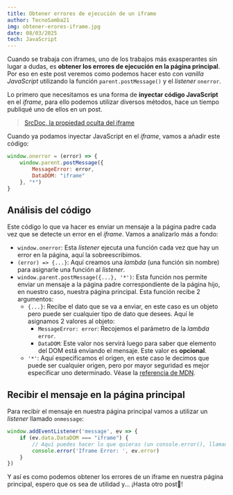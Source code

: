 ```yaml
---
title: Obtener errores de ejecución de un iframe
author: TecnoSamba21
img: obtener-erores-iframe.jpg
date: 08/03/2025
tech: JavaScript
---
```


Cuando se trabaja con iframes, uno de los trabajos más exasperantes sin lugar a dudas, es **obtener los errores de ejecución en la página principal**. Por eso en este post veremos como podemos hacer esto con *vanilla JavaScript* utilizando la función `parent.postMessage()` y el *listener* `onerror`.

Lo primero que necesitamos es una forma de **inyectar código JavaScript** en el *iframe*, para ello podemos utilizar diversos métodos, hace un tiempo publiqué uno de ellos en un post.

> [SrcDoc, la propiedad oculta del iframe](/entries/srcdoc-propiedad-oculta-iframe)

Cuando ya podamos inyectar JavaScript en el *iframe*, vamos a añadir este código:

```javascript
window.onerror = (error) => {
    window.parent.postMessage({
        MessageError: error,
        DataDOM: "iframe"
    }, "*")
}
```

## Análisis del código

Este código lo que va hacer es enviar un mensaje a la página padre cada vez que se detecte un error en el *iframe*. Vamos a analizarlo más a fondo:

- `window.onerror`: Esta *listener* ejecuta una función cada vez que hay un error en la página, aquí la sobreescribimos.
- `(error) => {...}`: Aquí creamos una *lambda* (una función sin nombre) para asignarle una función al *listener*.
- `window.parent.postMessage({...}, '*')`: Esta función nos permite enviar un mensaje a la página padre correspondiente de la página hijo, en nuestro caso, nuestra página principal. Esta función recibe 2 argumentos:
    - `{...}`: Recibe el dato que se va a enviar, en este caso es un objeto pero puede ser cualquier tipo de dato que desees. Aquí le asignamos 2 valores al objeto:
        - `MessageError: error`: Recojemos el parámetro de la *lambda* `error`.
        - `DataDOM`: Este valor nos servirá luego para saber que elemento del DOM está enviando el mensaje. Este valor es **opcional**.
    - `'*'`: Aquí especificamos el origen, en este caso le decimos que puede ser cualquier origen, pero por mayor seguridad es mejor especificar uno determinado. Véase la [referencia de MDN](https://developer.mozilla.org/es/docs/Web/API/Window/postMessage).


## Recibir el mensaje en la página principal

Para recibir el mensaje en nuestra página principal vamos a utilizar un *listener* llamado `onmessage`:

```javascript
window.addEventListener('message', ev => {
    if (ev.data.DataDOM === "iframe") {
        // Aquí puedes hacer lo que quieras (un console.error(), llamada a una base de datos, etc.)
        console.error('Iframe Error: ', ev.error)
    }
})
```

Y así es como podemos obtener los errores de un iframe en nuestra página principal, espero que os sea de utilidad y... ¡Hasta otro post👋!
